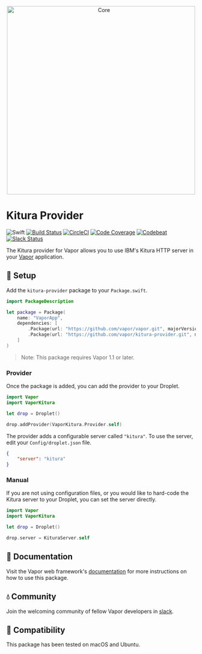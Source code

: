 <p align="center">
    <img 
        src="https://cloud.githubusercontent.com/assets/1342803/19397095/555eebc2-9214-11e6-8f4e-9cea44554717.png" 
        align="center" 
        alt="Core"
        width="500px"
    >
</p>

# Kitura Provider

![Swift](http://img.shields.io/badge/swift-3.0-brightgreen.svg)
[![Build Status](https://travis-ci.org/vapor/kitura-provider.svg?branch=master)](https://travis-ci.org/vapor/kitura-provider)
[![CircleCI](https://circleci.com/gh/vapor/kitura-provider.svg?style=shield)](https://circleci.com/gh/vapor/kitura-provider)
[![Code Coverage](https://codecov.io/gh/vapor/kitura-provider/branch/master/graph/badge.svg)](https://codecov.io/gh/vapor/kitura-provider)
[![Codebeat](https://codebeat.co/badges/a793ad97-47e3-40d9-82cf-2aafc516ef4e)](https://codebeat.co/projects/github-com-vapor-kitura-provider)
[![Slack Status](http://vapor.team/badge.svg)](http://vapor.team)

The Kitura provider for Vapor allows you to use IBM's Kitura HTTP server in your [Vapor](https://github.com/vapor/vapor) application.

## 🚀 Setup

Add the `kitura-provider` package to your `Package.swift`.

```swift
import PackageDescription

let package = Package(
    name: "VaporApp",
    dependencies: [
        .Package(url: "https://github.com/vapor/vapor.git", majorVersion: 1, minor: 1),
        .Package(url: "https://github.com/vapor/kitura-provider.git", majorVersion: 1, minor: 0),
    ]
)
```

> Note: This package requires Vapor 1.1 or later.

### Provider

Once the package is added, you can add the provider to your Droplet.

```swift
import Vapor
import VaporKitura

let drop = Droplet()

drop.addProvider(VaporKitura.Provider.self)
```

The provider adds a configurable server called `"kitura"`. To use the server, edit your `Config/droplet.json` file.

```json
{
    "server": "kitura"
}
```

### Manual

If you are not using configuration files, or you would like to hard-code the Kitura server to your Droplet, you can set the server directly.

```swift
import Vapor
import VaporKitura

let drop = Droplet()

drop.server = KituraServer.self
```

## 📖 Documentation

Visit the Vapor web framework's [documentation](http://docs.vapor.codes) for more instructions on how to use this package. 

## 💧 Community

Join the welcoming community of fellow Vapor developers in [slack](http://vapor.team).

## 🔧 Compatibility

This package has been tested on macOS and Ubuntu.
